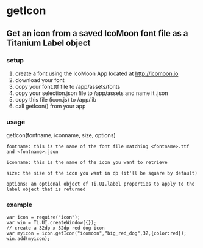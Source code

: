 # getIcon

## Get an icon from a saved IcoMoon font file as a Titanium Label object
 	
### setup
1. create a font using the IcoMoon App located at http://icomoon.io
2. download your font
3. copy your font.ttf file to /app/assets/fonts
4. copy your selection.json file to /app/assets and name it <fontname>.json
5. copy this file (icon.js) to /app/lib
6. call getIcon() from your app

### usage
getIcon(fontname, iconname, size, options)
	
	fontname: this is the name of the font file matching <fontname>.ttf and <fontname>.json

	iconname: this is the name of the icon you want to retrieve

	size: the size of the icon you want in dp (it'll be square by default)

	options: an optional object of Ti.UI.label properties to apply to the label object that is returned
			
### example
	var icon = require("icon");
	var win = Ti.UI.createWindow({});
	// create a 32dp x 32dp red dog icon
	var myicon = icon.getIcon("icomoon","big_red_dog",32,{color:red}); 
	win.add(myicon);

